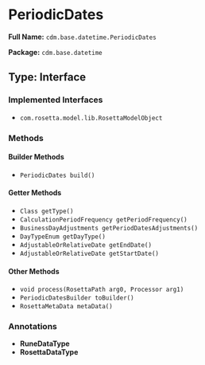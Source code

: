 # PeriodicDates

**Full Name:** `cdm.base.datetime.PeriodicDates`

**Package:** `cdm.base.datetime`

## Type: Interface

### Implemented Interfaces

- `com.rosetta.model.lib.RosettaModelObject`

### Methods

#### Builder Methods

- `PeriodicDates build()`

#### Getter Methods

- `Class getType()`
- `CalculationPeriodFrequency getPeriodFrequency()`
- `BusinessDayAdjustments getPeriodDatesAdjustments()`
- `DayTypeEnum getDayType()`
- `AdjustableOrRelativeDate getEndDate()`
- `AdjustableOrRelativeDate getStartDate()`

#### Other Methods

- `void process(RosettaPath arg0, Processor arg1)`
- `PeriodicDatesBuilder toBuilder()`
- `RosettaMetaData metaData()`

### Annotations

- **RuneDataType**
- **RosettaDataType**

